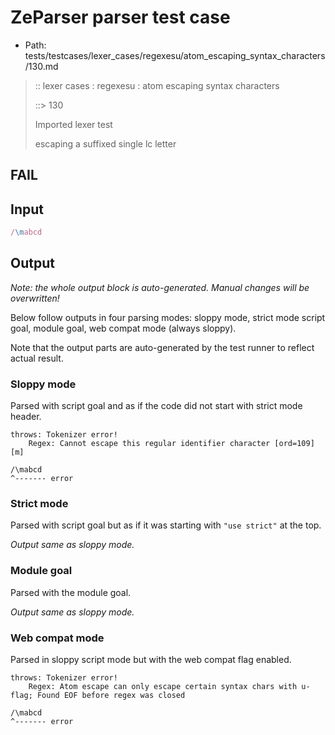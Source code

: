 # ZeParser parser test case

- Path: tests/testcases/lexer_cases/regexesu/atom_escaping_syntax_characters/130.md

> :: lexer cases : regexesu : atom escaping syntax characters
>
> ::> 130
>
> Imported lexer test
>
> escaping a suffixed single lc letter

## FAIL

## Input

`````js
/\mabcd
`````

## Output

_Note: the whole output block is auto-generated. Manual changes will be overwritten!_

Below follow outputs in four parsing modes: sloppy mode, strict mode script goal, module goal, web compat mode (always sloppy).

Note that the output parts are auto-generated by the test runner to reflect actual result.

### Sloppy mode

Parsed with script goal and as if the code did not start with strict mode header.

`````
throws: Tokenizer error!
    Regex: Cannot escape this regular identifier character [ord=109][m]

/\mabcd
^------- error
`````

### Strict mode

Parsed with script goal but as if it was starting with `"use strict"` at the top.

_Output same as sloppy mode._

### Module goal

Parsed with the module goal.

_Output same as sloppy mode._

### Web compat mode

Parsed in sloppy script mode but with the web compat flag enabled.

`````
throws: Tokenizer error!
    Regex: Atom escape can only escape certain syntax chars with u-flag; Found EOF before regex was closed

/\mabcd
^------- error
`````

